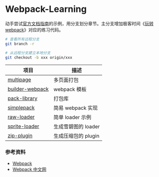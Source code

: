 # Webpack-Learning

动手尝试[官方文档指南](https://webpack.js.org)的示例，用分支划分章节。主分支增加极客时间《[玩转webpack](https://time.geekbang.org/course/intro/100028901)》对应的练习代码。

```bash
# 查看所有远程分支
git branch -r

# 从远程分支建立本地分支
git checkout -b xxx origin/xxx
```

| 项目 | 描述 |
| - | - |
| [multipage](./multipage) | 多页面打包 |
| [builder-webpack](./builder-webpack) | webpack 模板 |
| [pack-library](./pack-library) | 打包库 |
| [simplepack](./simplepack) | 简易 webpack 实现 |
| [raw-loader](./raw-loader) | 简单 loader 示例 |
| [sprite-loader](./sprite-loader) | 生成雪碧图的 loader |
| [zip-plugin](./zip-plugin) | 生成压缩包的 plugin |

### 参考资料
- [Webpack](https://webpack.js.org)
- [Webpack 中文网](https://www.webpackjs.com)